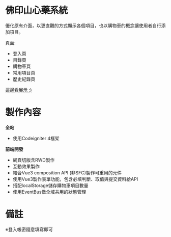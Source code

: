 # 佛印山心藥系統

優化原有介面，以更直觀的方式顯示各個項目，也以購物車的概念讓使用者自行添加項目。

頁面:
- 登入頁
- 目錄頁
- 購物車頁
- 常用項目頁
- 歷史紀錄頁


[這邊看展示 :)](http://xinyao.mahasati.in/)



# 製作內容
**全站**
- 使用Codeigniter 4框架

**前端開發**
- 網頁切版含RWD製作
- 互動效果製作
- 結合Vue3 composition API (非SFC)製作可重用的元件
- 使用Vue3製作表單功能，包含必填判斷、取值與提交資料給API
- 搭配localStorage儲存購物車項目數量
- 使用EventBus做全域共用的狀態管理


# 備註
※登入帳密隨意填寫即可
